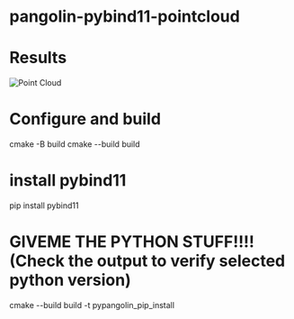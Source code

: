 # pangolin-pybind11-pointcloud
# Results
![Point Cloud](./Screenshot_from_2025-03-20_01-40-02.png)


# Configure and build
cmake -B build
cmake --build build

# install pybind11
pip install pybind11


# GIVEME THE PYTHON STUFF!!!! (Check the output to verify selected python version)
cmake --build build -t pypangolin_pip_install


